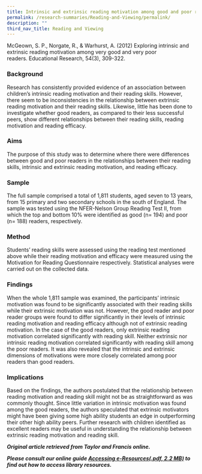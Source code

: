 ```yaml
---
title: Intrinsic and extrinsic reading motivation among good and poor readers
permalink: /research-summaries/Reading-and-Viewing/permalink/
description: ""
third_nav_title: Reading and Viewing
---
```


McGeown, S. P., Norgate, R., & Warhurst, A. (2012) Exploring intrinsic and extrinsic reading motivation among very good and very poor readers. Educational Research, 54(3), 309-322.

### Background

Research has consistently provided evidence of an association between children’s intrinsic reading motivation and their reading skills. However, there seem to be inconsistencies in the relationship between extrinsic reading motivation and their reading skills. Likewise, little has been done to investigate whether good readers, as compared to their less successful peers, show different relationships between their reading skills, reading motivation and reading efficacy.

### Aims

The purpose of this study was to determine where there were differences between good and poor readers in the relationships between their reading skills, intrinsic and extrinsic reading motivation, and reading efficacy.

### Sample

The full sample comprised a total of 1,811 students, aged seven to 13 years, from 15 primary and two secondary schools in the south of England. The sample was tested using the NFER-Nelson Group Reading Test II, from which the top and bottom 10% were identified as good (n= 194) and poor (n= 188) readers, respectively.

### Method

Students’ reading skills were assessed using the reading test mentioned above while their reading motivation and efficacy were measured using the Motivation for Reading Questionnaire respectively. Statistical analyses were carried out on the collected data.

### Findings

When the whole 1,811 sample was examined, the participants’ intrinsic motivation was found to be significantly associated with their reading skills while their extrinsic motivation was not. However, the good reader and poor reader groups were found to differ significantly in their levels of intrinsic reading motivation and reading efficacy although not of extrinsic reading motivation. In the case of the good readers, only extrinsic reading motivation correlated significantly with reading skill. Neither extrinsic nor intrinsic reading motivation correlated significantly with reading skill among the poor readers. It was also revealed that the intrinsic and extrinsic dimensions of motivations were more closely correlated among poor readers than good readers.

### Implications

Based on the findings, the authors postulated that the relationship between reading motivation and reading skill might not be as straightforward as was commonly thought. Since little variation in intrinsic motivation was found among the good readers, the authors speculated that extrinsic motivators might have been giving some high ability students an edge in outperforming their other high ability peers. Further research with children identified as excellent readers may be useful in understanding the relationship between extrinsic reading motivation and reading skill.


_**Original article retrieved from Taylor and Francis online.**_   

**_Please consult our online guide [Accessing e-Resources(.pdf, 2.2 MB)](https://academyofsingaporeteachers-moe-edu-sg-admin.cwp.sg/elis/resources/read/research-summaries/reading-and-viewing/18e45074-6b1b-4ac7-811f-1a8da16c4f81 "Accessing e-Resources") to find out how to access library resources._**